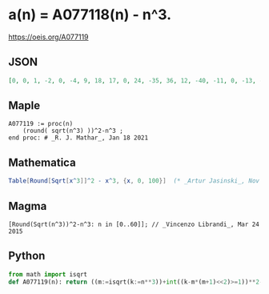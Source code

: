 # a\(n\) \= A077118\(n\) \- n^3\.
https://oeis.org/A077119
## JSON
```JSON
[0, 0, 1, -2, 0, -4, 9, 18, 17, 0, 24, -35, 36, 12, -40, -11, 0, -13, -56, 30, -79, -45, -39, -67, 100, 0, 113, -83, -48, -53, -104, 138, -7, 163, -100, -26, 0, -28, -116, 217, 9, 248, -104, 17, 80, 79, 8, -139, 297, 0, 316, -155, 17, 119, 145, 89, -55]
```
## Maple
```Maple
A077119 := proc(n)
    (round( sqrt(n^3) ))^2-n^3 ;
end proc: # _R. J. Mathar_, Jan 18 2021
```
## Mathematica
```Mathematica
Table[Round[Sqrt[x^3]]^2 - x^3, {x, 0, 100}]  (* _Artur Jasinski_, Nov 30 2011 *)
```
## Magma
```Magma
[Round(Sqrt(n^3))^2-n^3: n in [0..60]]; // _Vincenzo Librandi_, Mar 24 2015
```
## Python
```Python
from math import isqrt
def A077119(n): return ((m:=isqrt(k:=n**3))+int((k-m*(m+1)<<2)>=1))**2-k # _Chai Wah Wu_, Jul 29 2022
```
